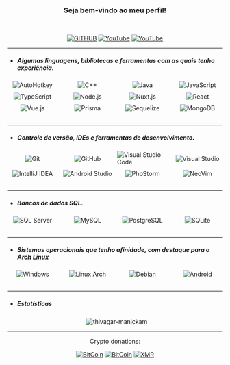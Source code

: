

<h3 align="center">Seja bem-vindo ao meu perfil!</h3>
<br>

<p align="center">
  <a href="https://github.com/enigma-w-e-b"><img src="https://img.shields.io/badge/GitHub-100000?style=for-the-badge&logo=github&logoColor=white" alt="GITHUB"></a>
  <a href="https://www.youtube.com/channel/UCszO0wAbIQsQrV5mgLF2Eww"><img src="https://img.shields.io/badge/YouTube-FF0000?style=for-the-badge&logo=youtube&logoColor=white" alt="YouTube"></a>
  <a href="https://enigma-portfolio.vercel.app/"><img src="https://img.shields.io/badge/Portfolio-4299f0?style=for-the-badge&logo=profile&logoColor=white" alt="YouTube"></a>
</p>

---
- <h5>Algumas linguagens, bibliotecas e ferramentas com as quais tenho experiência.</h5>

<div style="display: grid; grid-template-columns: repeat(4, 1fr); gap: 10px; align-items: center; justify-items: center;">
  <img alt="AutoHotkey" src="https://img.shields.io/badge/AutoHotkey-334455?logo=autohotkey&logoColor=white&style=flat" />
  <img alt="C++" src="https://img.shields.io/badge/C++-00599C?logo=c%2B%2B&logoColor=white&style=flat" />
  <img alt="Java" src="https://img.shields.io/badge/Java-007396?logo=java&logoColor=white&style=flat" />
  <img alt="JavaScript" src="https://img.shields.io/badge/JavaScript-F7DF1E?logo=javascript&logoColor=white&style=flat" />
  <img alt="TypeScript" src="https://img.shields.io/badge/TypeScript-3178C6?logo=typescript&logoColor=white&style=flat" />
  <img alt="Node.js" src="https://img.shields.io/badge/Node.js-339933?logo=node.js&logoColor=white&style=flat" />
  <img alt="Nuxt.js" src="https://img.shields.io/badge/Nuxt.js-00C58E?logo=nuxt.js&logoColor=white&style=flat" />
  <img alt="React" src="https://img.shields.io/badge/React-61DAFB?logo=react&logoColor=white&style=flat" />
  <img alt="Vue.js" src="https://img.shields.io/badge/Vue.js-4FC08D?logo=vue.js&logoColor=white&style=flat" />
  <img alt="Prisma" src="https://img.shields.io/badge/Prisma-1B222D?logo=prisma&logoColor=white&style=flat" />
  <img alt="Sequelize" src="https://img.shields.io/badge/Sequelize-52B0E7?logo=sequelize&logoColor=white&style=flat" />
  <img alt="MongoDB" src="https://img.shields.io/badge/MongoDB-47A248?logo=mongodb&logoColor=white&style=flat" />
</div>
<br>

---
- <h5>Controle de versão, IDEs e ferramentas de desenvolvimento.</h5>

<div style="display: grid; grid-template-columns: repeat(4, 1fr); gap: 10px; align-items: center; justify-items: center;">
  <img alt="Git" src="https://img.shields.io/badge/Git-F05032?logo=git&logoColor=white&style=flat" />
  <img alt="GitHub" src="https://img.shields.io/badge/GitHub-181717?logo=github&logoColor=white&style=flat" />
  <img alt="Visual Studio Code" src="https://img.shields.io/badge/Visual Studio Code-007ACC?logo=visual+studio+code&logoColor=white&style=flat" />
  <img alt="Visual Studio" src="https://img.shields.io/badge/Visual Studio-5C2D91?logo=visual+studio&logoColor=white&style=flat" />
  <img alt="IntelliJ IDEA" src="https://img.shields.io/badge/IntelliJ IDEA-000000?logo=intellij+idea&logoColor=white&style=flat" />
  <img alt="Android Studio" src="https://img.shields.io/badge/Android Studio-3DDC84?logo=android+studio&logoColor=white&style=flat" />
  <img alt="PhpStorm" src="https://img.shields.io/badge/PhpStorm-000000?logo=phpstorm&logoColor=white&style=flat" />
  <img alt="NeoVim" src="https://img.shields.io/badge/NeoVim-57A143?logo=neovim&logoColor=white&style=flat" />
</div>
<br>

---
- <h5>Bancos de dados SQL.</h5>

<div style="display: grid; grid-template-columns: repeat(4, 1fr); gap: 10px; align-items: center; justify-items: center;">
  <img alt="SQL Server" src="https://img.shields.io/badge/SQL Server-CC2927?logo=microsoft+sql+server&logoColor=white&style=flat" />
  <img alt="MySQL" src="https://img.shields.io/badge/MySQL-4479A1?logo=mysql&logoColor=white&style=flat" />
  <img alt="PostgreSQL" src="https://img.shields.io/badge/PostgreSQL-336791?logo=postgresql&logoColor=white&style=flat" />
  <img alt="SQLite" src="https://img.shields.io/badge/SQLite-003B57?logo=sqlite&logoColor=white&style=flat" />
</div>
<br> 

---
- <h5>Sistemas operacionais que tenho afinidade, com destaque para o Arch Linux</h5>
<div style="display: grid; grid-template-columns: repeat(4, 1fr); gap: 10px; align-items: center; justify-items: center;">
  <img alt="Windows" src="https://img.shields.io/badge/Windows-0078D6?logo=windows&logoColor=white&style=flat" />
  <img alt="Linux Arch" src="https://img.shields.io/badge/Linux%20Arch-1793D1?logo=arch-linux&logoColor=white&style=flat" />
  <img alt="Debian" src="https://img.shields.io/badge/Debian-A81D33?logo=debian&logoColor=white&style=flat" />
  <img alt="Android" src="https://img.shields.io/badge/Android-3DDC84?logo=android&logoColor=white&style=flat" />
</div>
<br>

---
- <h5>Estatísticas</h5>

<div align="center">
 <div>
   <p>&nbsp;
     <img align="center" src="https://github-readme-streak-stats.herokuapp.com?user=enigma-w-e-b&theme=react&date_format=M%20j%5B%2C%20Y%5D" alt="thivagar-manickam" />
   </p>
  </div>
 </div>
 
 ---
 <p align="center"> Crypto donations: </p>

<p align="center">
  <a href="bc1q2tzwm0gyjs4pjfk4khp9a8xfs5vw2vlxlqheen"><img alt="BitCoin" src="https://img.shields.io/badge/Bitcoin-000?style=for-the-badge&logo=bitcoin&logoColor=white"></a>
  <a href="0x428a7Bf29954BFb2cF9665057071A189c5a2e923"><img alt="BitCoin" src="https://img.shields.io/badge/ETH-454A75?logoWidth=16&style=for-the-badge&logo=ethereum&logoColor=75A6C6"></a>
  <a href="445HjrFrLhv5pRjjnoFo6nRLEdWnupoYgNMyKj7G1fMEGqoGcHpvW9fHEQHThXGRnY3U3aNetNPhZ2pW6nkX78VyVdwnUbA"><img alt="XMR" src="https://img.shields.io/badge/XMR-A13900?style=for-the-badge&logo=monero"></a>
</p>
